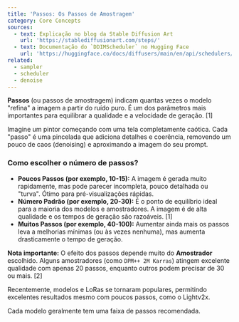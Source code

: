 ```yaml
---
title: 'Passos: Os Passos de Amostragem'
category: Core Concepts
sources:
  - text: Explicação no blog da Stable Diffusion Art
    url: 'https://stablediffusionart.com/steps/'
  - text: Documentação do `DDIMScheduler` no Hugging Face
    url: 'https://huggingface.co/docs/diffusers/main/en/api/schedulers/ddim'
related:
  - sampler
  - scheduler
  - denoise
---
```


**Passos** (ou passos de amostragem) indicam quantas vezes o modelo "refina" a imagem a partir do ruído puro. É um dos parâmetros mais importantes para equilibrar a qualidade e a velocidade de geração. [1]

Imagine um pintor começando com uma tela completamente caótica. Cada "passo" é uma pincelada que adiciona detalhes e coerência, removendo um pouco de caos (denoising) e aproximando a imagem do seu prompt.

### Como escolher o número de passos?

- **Poucos Passos (por exemplo, 10-15):** A imagem é gerada muito rapidamente, mas pode parecer incompleta, pouco detalhada ou "turva". Ótimo para pré-visualizações rápidas.
- **Número Padrão (por exemplo, 20-30):** É o ponto de equilíbrio ideal para a maioria dos modelos e amostradores. A imagem é de alta qualidade e os tempos de geração são razoáveis. [1]
- **Muitos Passos (por exemplo, 40-100):** Aumentar ainda mais os passos leva a melhorias mínimas (ou às vezes nenhuma), mas aumenta drasticamente o tempo de geração.

**Nota importante:** O efeito dos passos depende muito do **Amostrador** escolhido. Alguns amostradores (como `DPM++ 2M Karras`) atingem excelente qualidade com apenas 20 passos, enquanto outros podem precisar de 30 ou mais. [2]

Recentemente, modelos e LoRas se tornaram populares, permitindo excelentes resultados mesmo com poucos passos, como o Lightv2x.

Cada modelo geralmente tem uma faixa de passos recomendada.
